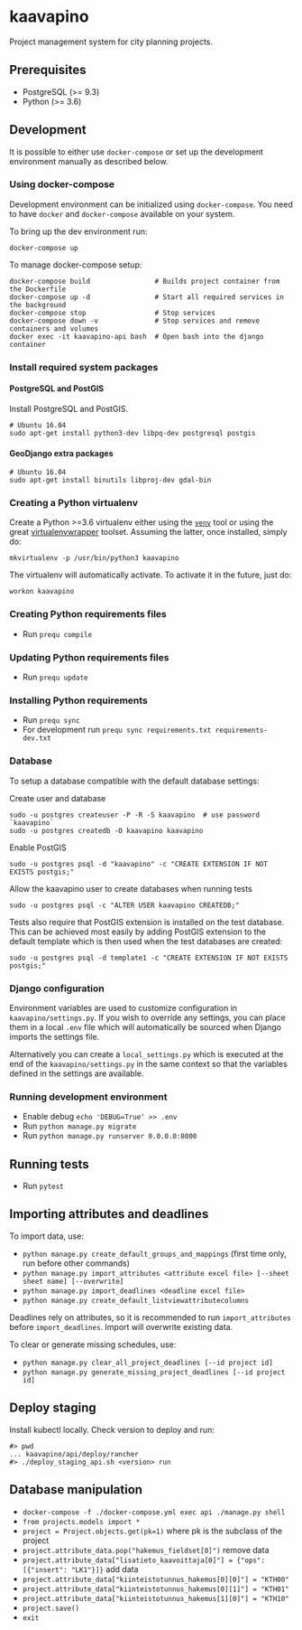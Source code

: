 # kaavapino
Project management system for city planning projects.

## Prerequisites

* PostgreSQL (>= 9.3)
* Python (>= 3.6)

## Development

It is possible to either use `docker-compose` or set up the development environment manually
as described below.

### Using docker-compose

Development environment can be initialized using `docker-compose`.
You need to have `docker` and `docker-compose` available on your system.

To bring up the dev environment run:

    docker-compose up

To manage docker-compose setup:

    docker-compose build                # Builds project container from the Dockerfile
    docker-compose up -d                # Start all required services in the background
    docker-compose stop                 # Stop services
    docker-compose down -v              # Stop services and remove containers and volumes
    docker exec -it kaavapino-api bash  # Open bash into the django container

### Install required system packages

#### PostgreSQL and PostGIS

Install PostgreSQL and PostGIS.

    # Ubuntu 16.04
    sudo apt-get install python3-dev libpq-dev postgresql postgis

#### GeoDjango extra packages

    # Ubuntu 16.04
    sudo apt-get install binutils libproj-dev gdal-bin

### Creating a Python virtualenv

Create a Python >=3.6 virtualenv either using the [`venv`](https://docs.python.org/3/library/venv.html) tool or using
the great [virtualenvwrapper](https://virtualenvwrapper.readthedocs.io/en/latest/) toolset. Assuming the latter,
once installed, simply do:

    mkvirtualenv -p /usr/bin/python3 kaavapino

The virtualenv will automatically activate. To activate it in the future, just do:

    workon kaavapino

### Creating Python requirements files

* Run `prequ compile`

### Updating Python requirements files

* Run `prequ update`

### Installing Python requirements

* Run `prequ sync`
* For development run `prequ sync requirements.txt requirements-dev.txt`

### Database

To setup a database compatible with the default database settings:

Create user and database

    sudo -u postgres createuser -P -R -S kaavapino  # use password `kaavapino`
    sudo -u postgres createdb -O kaavapino kaavapino

Enable PostGIS

    sudo -u postgres psql -d "kaavapino" -c "CREATE EXTENSION IF NOT EXISTS postgis;"

Allow the kaavapino user to create databases when running tests

    sudo -u postgres psql -c "ALTER USER kaavapino CREATEDB;"

Tests also require that PostGIS extension is installed on the test database. This can be achieved most easily by
adding PostGIS extension to the default template which is then used when the test databases are created:

    sudo -u postgres psql -d template1 -c "CREATE EXTENSION IF NOT EXISTS postgis;"

### Django configuration

Environment variables are used to customize configuration in `kaavapino/settings.py`. If you wish to override any
settings, you can place them in a local `.env` file which will automatically be sourced when Django imports
the settings file.

Alternatively you can create a `local_settings.py` which is executed at the end of the `kaavapino/settings.py` in the
same context so that the variables defined in the settings are available.

### Running development environment

* Enable debug `echo 'DEBUG=True' >> .env`
* Run `python manage.py migrate`
* Run `python manage.py runserver 0.0.0.0:8000`

## Running tests

* Run `pytest`

## Importing attributes and deadlines

To import data, use:

* `python manage.py create_default_groups_and_mappings` (first time only, run before other commands)
* `python manage.py import_attributes <attribute excel file> [--sheet sheet name] [--overwrite]`
* `python manage.py import_deadlines <deadline excel file>`
* `python manage.py create_default_listviewattributecolumns`

Deadlines rely on attributes, so it is recommended to run `import_attributes` before `import_deadlines`. Import will overwrite existing data.

To clear or generate missing schedules, use:

* `python manage.py clear_all_project_deadlines [--id project id]`
* `python manage.py generate_missing_project_deadlines [--id project id]`

## Deploy staging

Install kubectl locally. Check version to deploy and run:

```
#> pwd
... kaavapino/api/deploy/rancher
#> ./deploy_staging_api.sh <version> run
```

## Database manipulation
* `docker-compose -f ./docker-compose.yml exec api ./manage.py shell`
* `from projects.models import *`
* `project = Project.objects.get(pk=1)` where pk is the subclass of the project
* `project.attribute_data.pop("hakemus_fieldset[0]")` remove data
* `project.attribute_data["lisatieto_kaavoittaja[0]"] = {"ops": [{"insert": "LK1"}]}` add data
* `project.attribute_data["kiinteistotunnus_hakemus[0][0]"] = "KTH00"`
* `project.attribute_data["kiinteistotunnus_hakemus[0][1]"] = "KTH01"`
* `project.attribute_data["kiinteistotunnus_hakemus[1][0]"] = "KTH10"`
* `project.save()`
* `exit`